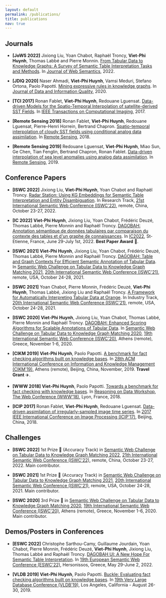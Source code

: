 ```yaml
---
layout: default
permalink: /publications/
title: publications
nav: true
---
```


## Journals

* <b id="jws_2022">[JoWS 2022]</b> Jixiong Liu, Yoan Chabot, Raphaël Troncy, <b>Viet-Phi Huynh</b>, Thomas Labbé and Pierre Monnin. [From Tabular Data to Knowledge Graphs: A Survey of Semantic Table Interpretation Tasks and Methods](). In [Journal of Web Semantics](), 2022.

* <b id="jdiq_2020">[JDIQ 2020]</b> Naser Ahmadi, <b>Viet-Phi Huynh</b>, Vamsi Meduri, Stefano Ortona, Paolo Papotti. [Mining expressive rules in knowledge graphs](https://dl.acm.org/doi/abs/10.1145/3371315). In [Journal of Data and Information Quality](), 2020.

* <b id="tci_2017">[TCI 2017]</b> Ronan Fablet, <b>Viet-Phi Huynh</b>, Redouane Lguensat. [Data-driven Models for the Spatio-Temporal Interpolation of satellite-derived SST Fields](https://ieeexplore.ieee.org/abstract/document/8025578). In [IEEE Transactions on Computational Imaging](), 2017.

* <b id="rm_2018">[Remote Sensing 2018]</b> Ronan Fablet, <b>Viet-Phi Huynh</b>, Redouane Lguensat, Pierre-Henri Horrein, Bertrand Chapron. [Spatio-temporal interpolation of cloudy SST fields using conditional analog data assimilation](https://www.mdpi.com/2072-4292/10/2/310/htm). In [Remote Sensing](), 2018.

* <b id="rm_2019">[Remote Sensing 2019]</b> Redouane Lguensat, <b>Viet-Phi Huynh</b>, Miao Sun, Ge Chen, Tian Fenglin, Bertrand Chapron, Ronan Fablet. [Data-driven interpolation of sea level anomalies using analog data assimilation](https://www.mdpi.com/2072-4292/11/7/858/htm). In [Remote Sensing](), 2019.


## Conference Papers

* <b id="iswc_2022_a">[ISWC 2022]</b> Jixiong Liu, <b>Viet-Phi Huynh</b>, Yoan Chabot and Raphaël Troncy. [Radar Station: Using KG Embeddings for Semantic Table Interpretation and Entity Disambiguation](https://github.com/yoanchabot/papers/raw/main/liu2022a.pdf). In Research Track, [21st International Semantic Web Conference (ISWC'22)](https://iswc2022.semanticweb.org/), remote, China, October 23-27, 2022.

* <b id="ic_2022">[IC 2022]</b> <b>Viet-Phi Huynh</b>, Jixiong Liu, Yoan Chabot, Frédéric Deuzé, Thomas Labbé, Pierre Monnin and Raphaël Troncy. [DAGOBAH: Annotation sémantique de données tabulaires par comparaison du contexte des tables et d'un graphe de connaissances](https://github.com/yoanchabot/papers/raw/main/huynh2022.pdf). In [IC2022](https://ci.mines-stetienne.fr/pfia2022/conferences/ic/), St-Etienne, France, June 29-July 1st, 2022. **Best Paper Award** :medal_sports:.

* <b id="iswc_2021_b">[ISWC 2021]</b> <b>Viet-Phi Huynh</b>, Jixiong Liu, Yoan Chabot, Frédéric Deuzé, Thomas Labbé, Pierre Monnin and Raphaël Troncy. [DAGOBAH: Table and Graph Contexts For Efficient Semantic Annotation of Tabular Data](https://github.com/yoanchabot/papers/raw/main/huynh2021.pdf). In [Semantic Web Challenge on Tabular Data to Knowledge Graph Matching 2021](http://www.cs.ox.ac.uk/isg/challenges/sem-tab/2021/index.html), [20th International Semantic Web Conference (ISWC'21)](https://iswc2021.semanticweb.org/), remote, USA, October 24-28, 2021.

* <b id="iswc_2021_a">[ISWC 2021]</b> Yoan Chabot, Pierre Monnin, Frédéric Deuzé, <b>Viet-Phi Huynh</b>, Thomas Labbé, Jixiong Liu and Raphaël Troncy. [A Framework for Automatically Interpreting Tabular Data at Orange](https://github.com/yoanchabot/papers/raw/main/chabot2021b.pdf). In Industry Track, [20th International Semantic Web Conference (ISWC'21)](https://iswc2021.semanticweb.org/), remote, USA, October 24-28, 2021.

* <b id="iswc_2020">[ISWC 2020]</b> <b>Viet-Phi Huynh</b>, Jixiong Liu, Yoan Chabot, Thomas Labbé, Pierre Monnin and Raphaël Troncy. [DAGOBAH: Enhanced Scoring Algorithms for Scalable Annotations of Tabular Data](https://github.com/yoanchabot/papers/raw/main/huynh2020a.pdf). In [Semantic Web Challenge on Tabular Data to Knowledge Graph Matching 2020](http://www.cs.ox.ac.uk/isg/challenges/sem-tab/2020/index.html/), [19th International Semantic Web Conference (ISWC'20)](https://iswc2020.semanticweb.org/), Athens (remote), Greece, November 1-6, 2020.

* <b id="cikm_2019">[CIKM 2019]</b> <b>Viet-Phi Huynh</b>, Paolo Papotti. [A benchmark for fact checking algorithms built on knowledge bases](https://www.eurecom.fr/en/publication/5996/download/data-publi-5996.pdf). In [28th ACM International Conference on Information and Knowledge Management (CIKM'19)](), Athens (remote), Beijing, China, November, 2019. **Travel Grant** 	:airplane:.

* <b id="www_2018">[WWW 2018]</b> <b>Viet-Phi Huynh</b>, Paolo Papotti. [Towards a benchmark for fact checking with knowledge bases](https://dl.acm.org/doi/pdf/10.1145/3184558.3191616). In [Reasoning on Data Workshop](), [The Web Conference (WWW'18)](), Lyon, France, 2018. 

* <b id="icip_2017">[ICIP 2017]</b> Ronan Fablet, <b>Viet-Phi Huynh</b>, Redouane Lguensat. [Data-driven assimilation of irregularly-sampled image time series](https://archimer.ifremer.fr/doc/00403/51440/52009.pdf). In [2017 IEEE International Conference on Image Processing (ICIP'17)](), Beijing, China, 2018. 

## Challenges 

* <b id="iswc_2022_b">[ISWC 2022]</b> 1st Prize :1st_place_medal: (Accuracy Track) in [Semantic Web Challenge on Tabular Data to Knowledge Graph Matching 2022](http://www.cs.ox.ac.uk/isg/challenges/sem-tab/2021/index.html), [21th International Semantic Web Conference (ISWC'22)](https://iswc2022.semanticweb.org/), remote, China, October 23-27, 2022. Main contributor.

* <b id="iswc_2021_b">[ISWC 2021]</b> 1st Prize :1st_place_medal: (Accuracy Track) in [Semantic Web Challenge on Tabular Data to Knowledge Graph Matching 2021](http://www.cs.ox.ac.uk/isg/challenges/sem-tab/2021/index.html), [20th International Semantic Web Conference (ISWC'21)](https://iswc2021.semanticweb.org/), remote, USA, October 24-28, 2021. Main contributor.

* <b id="iswc_2020">[ISWC 2020]</b> 3rd Prize :3rd_place_medal: in [Semantic Web Challenge on Tabular Data to Knowledge Graph Matching 2020](http://www.cs.ox.ac.uk/isg/challenges/sem-tab/2020/index.html/), [19th International Semantic Web Conference (ISWC'20)](https://iswc2020.semanticweb.org/), Athens (remote), Greece, November 1-6, 2020. Main contributor.

## Demos/Posters in Conferences

* <b id="eswc_2022">[ESWC 2022]</b> Christophe Sarthou-Camy, Guillaume Jourdain, Yoan Chabot, Pierre Monnin, Frédéric Deuzé, <b>Viet-Phi Huynh</b>, Jixiong Liu, Thomas Labbé and Raphaël Troncy. [DAGOBAH UI: A New Hope For Semantic Table Interpretation](https://github.com/yoanchabot/papers/raw/main/chabot2022a.pdf). In [19th European Semantic Web Conference (ESWC'22)](https://2022.eswc-conferences.org/), Hersonissos, Greece, May 29-June 2, 2022.

* <b id="vldb_2019">[VLDB 2019]</b> <b>Viet-Phi Huynh</b>, Paolo Papotti. [Buckle: Evaluating fact checking algorithms built on knowledge bases](http://www.vldb.org/pvldb/vol12/p1798-huynh.pdf). In [19th Very Large Database Conference (VLDB'19)](https://vldb.org/2019/), Los Angeles, California - August 26-30, 2019.